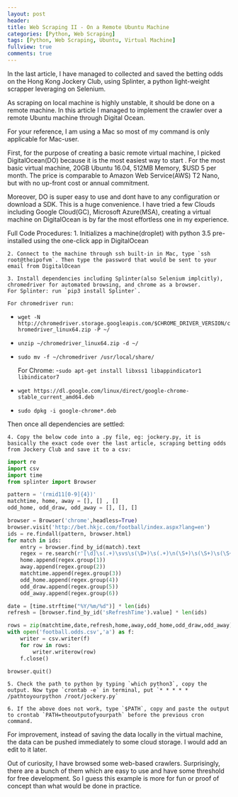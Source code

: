 ```yaml
---
layout: post
header:
title: Web Scraping II - On a Remote Ubuntu Machine
categories: [Python, Web Scraping]
tags: [Python, Web Scraping, Ubuntu, Virtual Machine]
fullview: true
comments: true
---
```


In the last article, I have managed to collected and saved the betting odds on the Hong Kong Jockery Club, using Splinter, a python light-weight scrapper leveraging on Selenium.

As scraping on local machine is highly unstable, it should be done on a remote machine. In this article I managed to implement the crawler over a remote Ubuntu machine through Digital Ocean. 

For your reference, I am using a Mac so most of my command is only applicable for Mac-user.



First, for the purpose of creating a basic remote virtual machine, I picked DigitalOcean(DO) because it is the most easiest way to start . For the most basic virtual machine, 20GB Ubuntu 16.04, 512MB Memory, $USD 5 per month. The price is comparable to Amazon Web Service(AWS) T2 Nano, but with no up-front cost or annual commitment. 

Moreover, DO is super easy to use and dont have to any configuration or download a SDK. This is a huge convenience. I have tried a few Clouds including Google Cloud(GC), Microsoft Azure(MSA), creating a virtual machine on DigitalOcean is by far the most effortless one in my experience.


Full Code Procedures:
    1. Initializes a machine(droplet) with python 3.5 pre-installed using the one-click app in DigitalOcean

    2. Connect to the machine through ssh built-in in Mac, type `ssh root@theipofvm`. Then type the password that would be sent to your email from DigitalOcean

    3. Install dependencies including Splinter(also Selenium implcitly), chromedriver for automated browsing, and chrome as a browser. 
    For Splinter: run `pip3 install Splinter`.

    For chromedriver run:
- `wget -N http://chromedriver.storage.googleapis.com/$CHROME_DRIVER_VERSION/chromedriver_linux64.zip -P ~/`
- `unzip ~/chromedriver_linux64.zip -d ~/`
- `sudo mv -f ~/chromedriver /usr/local/share/`
       
    For Chrome:
-`sudo apt-get install libxss1 libappindicator1 libindicator7`
- `wget https://dl.google.com/linux/direct/google-chrome-stable_current_amd64.deb`
- `sudo dpkg -i google-chrome*.deb`

Then once all dependencies are settled:

    4. Copy the below code into a .py file, eg: jockery.py, it is basically the exact code over the last article, scraping betting odds from Jockery Club and save it to a csv:



```python
import re
import csv
import time
from splinter import Browser

pattern = '(rmid11[0-9]{4})'
matchtime, home, away = [], [] , []
odd_home, odd_draw, odd_away = [], [], []

browser = Browser('chrome',headless=True)
browser.visit('http://bet.hkjc.com/football/index.aspx?lang=en')
ids = re.findall(pattern, browser.html)
for match in ids:
    entry = browser.find_by_id(match).text
    regex = re.search(r'[\d]\s(.+)\svs\s(\D+)\s(.+)\n(\S+)\s(\S+)\s(\S+)', entry)
    home.append(regex.group(1))
    away.append(regex.group(2))
    matchtime.append(regex.group(3))
    odd_home.append(regex.group(4))
    odd_draw.append(regex.group(5))
    odd_away.append(regex.group(6))

date = [time.strftime("%Y/%m/%d")] * len(ids)
refresh = [browser.find_by_id('sRefreshTime').value] * len(ids)

rows = zip(matchtime,date,refresh,home,away,odd_home,odd_draw,odd_away)
with open('football.odds.csv','a') as f:
    writer = csv.writer(f)
    for row in rows:
        writer.writerow(row)
    f.close()

browser.quit()

```


    5. Check the path to python by typing `which python3`, copy the output. Now type `crontab -e` in terminal, put `* * * * * /pathtoyourpython /root/jockery.py` 

    6. If the above does not work, type `$PATH`, copy and paste the output to crontab `PATH=theoutputofyourpath` before the previous cron command.

For improvement, instead of saving the data locally in the virtual machine, the data can be pushed immediately to some cloud storage. I would add an edit to it later.

Out of curiosity, I have browsed some web-based crawlers. Surprisingly, there are a bunch of them which are easy to use and have some threshold for free development.
So I guess this example is more for fun or proof of concept than what would be done in practice.

